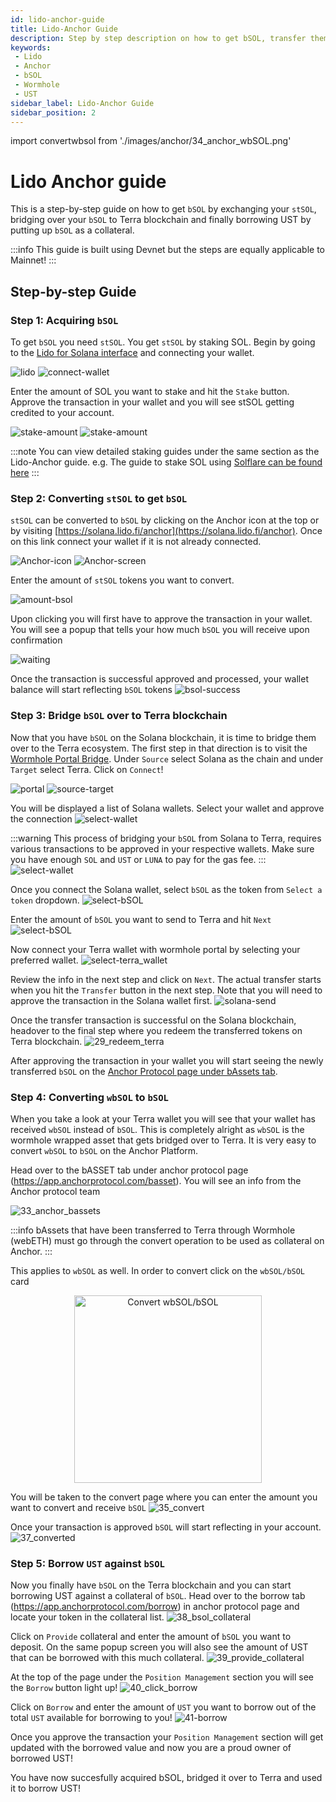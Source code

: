 ```yaml
---
id: lido-anchor-guide
title: Lido-Anchor Guide
description: Step by step description on how to get bSOL, transfer them to Terra and borrow UST
keywords:
 - Lido
 - Anchor
 - bSOL
 - Wormhole
 - UST
sidebar_label: Lido-Anchor Guide
sidebar_position: 2
---
```


import convertwbsol from './images/anchor/34_anchor_wbSOL.png'

# Lido Anchor guide
This is a step-by-step guide on how to get `bSOL` by exchanging your `stSOL`, bridging over your `bSOL` to Terra blockchain and finally borrowing UST by putting up `bSOL` as a collateral.

:::info
This guide is built using Devnet but the steps are equally applicable to Mainnet!
:::


## Step-by-step Guide
### Step 1: Acquiring `bSOL`
To get `bSOL` you need `stSOL`. You get `stSOL` by staking SOL. Begin by going to the [Lido for Solana interface](https://solana.lido.fi/) and connecting your wallet.

![lido](./images/anchor/1_LidoInterface.png)
![connect-wallet](./images/anchor/2_connect_wallet.png)

Enter the amount of SOL you want to stake and hit the `Stake` button. Approve the transaction in your wallet and you will see stSOL getting credited to your account.

![stake-amount](./images/anchor/5_enter_stake_amount.png)
![stake-amount](./images/anchor/9_tx_success.png)

:::note
You can view detailed staking guides under the same section as the Lido-Anchor guide. e.g. The guide to stake SOL using [Solflare can be found here](https://docs.solana.lido.fi/staking/solflare)
:::

### Step 2: Converting `stSOL` to get `bSOL`

`stSOL` can be converted to `bSOL` by clicking on the Anchor icon at the top or by visiting [https://solana.lido.fi/anchor](https://solana.lido.fi/anchor). Once on this link connect your wallet if it is not already connected.

![Anchor-icon](./images/anchor/10_anchor.png)
![Anchor-screen](./images/anchor/11_anchor_screen.png)

Enter the amount of `stSOL` tokens you want to convert.

![amount-bsol](./images/anchor/12_amount_convert.png)

Upon clicking you will first have to approve the transaction in your wallet. You will see a popup that tells your how much `bSOL` you will receive upon confirmation

![waiting](./images/anchor/13_waiting_for_wallet.png)

Once the transaction is successful approved and processed, your wallet balance will start reflecting `bSOL` tokens
![bsol-success](./images/anchor/15_tx_success.png)

### Step 3: Bridge `bSOL` over to Terra blockchain
Now that you have `bSOL` on the Solana blockchain, it is time to bridge them over to the Terra ecosystem. The first step in that direction is to visit the [Wormhole Portal Bridge](https://portalbridge.com/#/transfer). Under `Source` select Solana as the chain and under `Target` select Terra. Click on `Connect`!

![portal](./images/anchor/16_portal.png)
![source-target](./images/anchor/17_choose_terra.png)

You will be displayed a list of Solana wallets. Select your wallet and approve the connection
![select-wallet](./images/anchor/18_select_wallet.png)

:::warning
This process of bridging your `bSOL` from Solana to Terra, requires various transactions to be approved in your respective wallets. Make sure you have enough `SOL` and `UST` or `LUNA` to pay for the gas fee.
::: 
![select-wallet](./images/anchor/19_wallet_selected.png)

Once you connect the Solana wallet, select `bSOL` as the token from `Select a token` dropdown.
![select-bSOL](./images/anchor/20_bSOL_amount.png)

Enter the amount of `bSOL` you want to send to Terra and hit `Next`
![select-bSOL](./images/anchor/22_1_bSOL_amount.png)

Now connect your Terra wallet with wormhole portal by selecting your preferred wallet.
![select-terra_wallet](./images/anchor/23_connect_terra_wallet.png)

Review the info in the next step and click on `Next`. The actual transfer starts when you hit the `Transfer` button in the next step. Note that you will need to approve the transaction in the Solana wallet first.
![solana-send](./images/anchor/25_send_bsol_to_terra.png)

Once the transfer transaction is successful on the Solana blockchain, headover to the final step where you redeem the transferred tokens on Terra blockchain. 
![29_redeem_terra](./images/anchor/29_redeem_terra.png)

After approving the transaction in your wallet you will start seeing the newly transferred `bSOL` on the [Anchor Protocol page under bAssets tab](https://app.anchorprotocol.com/basset).


### Step 4: Converting `wbSOL` to `bSOL`
When you take a look at your Terra wallet you will see that your wallet has received `wbSOL` instead of `bSOL`. This is completely alright as `wbSOL` is the wormhole wrapped asset that gets bridged over to Terra. It is very easy to convert `wbSOL` to `bSOL` on the Anchor Platform.

Head over to the bASSET tab under anchor protocol page (https://app.anchorprotocol.com/basset). You will see an info from the Anchor protocol team

![33_anchor_bassets](./images/anchor/33_anchor_bassets.png)

:::info
bAssets that have been transferred to Terra through Wormhole (webETH) must go through the convert operation to be used as collateral on Anchor.
:::

This applies to `wbSOL` as well. In order to convert click on the `wbSOL/bSOL` card

<p align="center">
    <img src={convertwbsol} alt="Convert wbSOL/bSOL" width="300"/>
</p>

You will be taken to the convert page where you can enter the amount you want to convert and receive `bSOL`
![35_convert](./images/anchor/35_convert.png)

Once your transaction is approved `bSOL` will start reflecting in your account.
![37_converted](./images/anchor/37_converted.png)

### Step 5: Borrow `UST` against `bSOL`

Now you finally have `bSOL` on the Terra blockchain and you can start borrowing UST against a collateral of `bSOL`. Head over to the borrow tab (https://app.anchorprotocol.com/borrow) in anchor protocol page and locate your token in the collateral list.
![38_bsol_collateral](./images/anchor/38_bsol_collateral.png)

Click on `Provide` collateral and enter the amount of `bSOL` you want to deposit. On the same popup screen you will also see the amount of UST that can be borrowed with this much collateral.
![39_provide_collateral](./images/anchor/39_provide_collateral.png)

At the top of the page under the `Position Management` section you will see the `Borrow` button light up! 
![40_click_borrow](./images/anchor/40_click_borrow.png)

Click on `Borrow` and enter the amount of `UST` you want to borrow out of the total `UST` available for borrowing to you!
![41-borrow](./images/anchor/41_borrow.png)

Once you approve the transaction your `Position Management` section will get updated with the borrowed value and now you are a proud owner of borrowed UST!

You have now succesfully acquired bSOL, bridged it over to Terra and used it to borrow UST!


